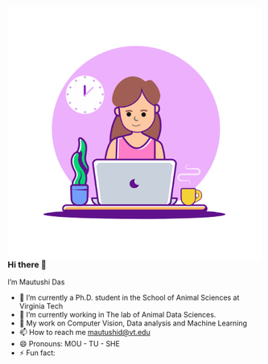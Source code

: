 <p align="right">
  <img src="https://github.com/MautushiD/MautushiD/blob/main/157189039-c09b3e38-9f42-42c0-ab54-14f1574190a7.gif" align="right" style="height: 20%;">
</p>

  
<p align="left">
 
### Hi there 👋
I’m Mautushi Das
- 🔭 I’m currently a Ph.D. student in the School of Animal Sciences at Virginia Tech
- 🌱 I’m currently working in The lab of Animal Data Sciences.
- 💞️ My work on Computer Vision, Data analysis and Machine Learning
- 📫 How to reach me mautushid@vt.edu
- 😄 Pronouns: MOU - TU - SHE
- ⚡ Fun fact:
</p>
